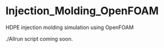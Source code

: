 # Injection_Molding_OpenFOAM
HDPE injection molding simulation using OpenFOAM

./Allrun script coming soon. 
